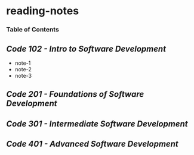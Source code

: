 # reading-notes

### Table of Contents

## ***Code 102 - Intro to Software Development***
- note-1
- note-2
- note-3
## ***Code 201 - Foundations of Software Development***
## ***Code 301 - Intermediate Software Development***
## ***Code 401 - Advanced Software Development***
